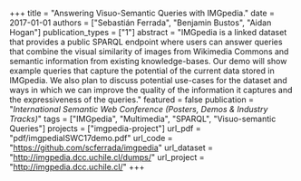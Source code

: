 +++
title = "Answering Visuo-Semantic Queries with IMGpedia."
date = 2017-01-01
authors = ["Sebastián Ferrada", "Benjamin Bustos", "Aidan Hogan"]
publication_types = ["1"]
abstract = "IMGpedia is a linked dataset that provides a public SPARQL endpoint where users can answer queries that combine the visual similarity of images from Wikimedia Commons and semantic information from existing knowledge-bases. Our demo will show example queries that capture the potential of the current data stored in IMGpedia. We also plan to discuss potential use-cases for the dataset and ways in which we can improve the quality of the information it captures and the expressiveness of the queries."
featured = false
publication = "*International Semantic Web Conference (Posters, Demos & Industry Tracks)*"
tags = ["IMGpedia", "Multimedia", "SPARQL", "Visuo-semantic Queries"]
projects = ["imgpedia-project"]
url_pdf = "pdf/imgpediaISWC17demo.pdf"
url_code = "https://github.com/scferrada/imgpedia"
url_dataset = "http://imgpedia.dcc.uchile.cl/dumps/"
url_project = "http://imgpedia.dcc.uchile.cl/"
+++


